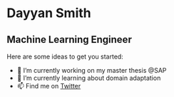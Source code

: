 # Dayyan Smith
## Machine Learning Engineer


Here are some ideas to get you started:

- 🔭 I’m currently working on my master thesis @SAP
- 🌱 I’m currently learning about domain adaptation
- 📫 Find me on [Twitter](https://twitter.com/dayyansmith)
